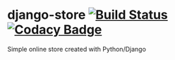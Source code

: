 # django-store [![Build Status](https://travis-ci.org/martinstastny/django-simple-eccomerce.svg?branch=master)](https://travis-ci.org/martinstastny/django-simple-eccomerce) [![Codacy Badge](https://api.codacy.com/project/badge/Grade/042bb2f744884d00961e6dcbecd915f6)](https://www.codacy.com/app/martinstastny/django-simple-eccomerce?utm_source=github.com&amp;utm_medium=referral&amp;utm_content=martinstastny/django-simple-eccomerce&amp;utm_campaign=Badge_Grade)

Simple online store created with Python/Django 


